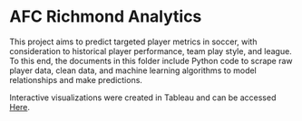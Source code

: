 # AFC Richmond Analytics

This project aims to predict targeted player metrics in soccer,
with consideration to historical player performance, team play style, and league.
To this end, the documents in this folder include Python code to scrape raw player data,
clean data, and machine learning algorithms to model relationships and make predictions.

Interactive visualizations were created in Tableau and can be accessed [Here](https://public.tableau.com/app/profile/dan.hislop/viz/2021-22PlayerPredictionsforEuropesBig5FootballLeagues/PlayerViewer).
